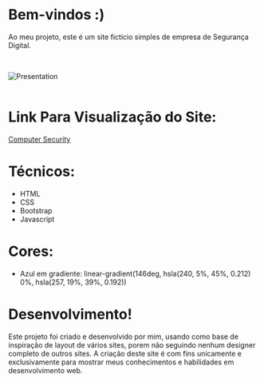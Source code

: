 # Bem-vindos :)

Ao meu projeto, este é um site ficticio simples de empresa de Segurança Digital.

<br/>

![Presentation](https://github.com/IsadoraVanderlan/site-seguranca-digital/blob/main/presentation.gif)
<br/><br/>

# Link Para Visualização do Site:

<a href="https://isadoravanderlan.github.io/site-seguranca-digital/">Computer Security
</a>
<br/>

# Técnicos:

- HTML
- CSS
- Bootstrap
- Javascript


# Cores:

- Azul em gradiente: linear-gradient(146deg, hsla(240, 5%, 45%, 0.212) 0%, hsla(257, 19%, 39%, 0.192))


# Desenvolvimento!
Este projeto foi criado e desenvolvido por mim, usando como base de inspiração de layout de vários sites, porem não seguindo nenhum designer completo de outros sites.
A criação deste site é com fins unicamente e exclusivamente para mostrar meus conhecimentos e habilidades em desenvolvimento web.
